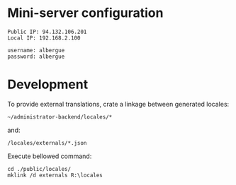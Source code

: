 # Mini-server configuration
```
Public IP: 94.132.106.201
Local IP: 192.168.2.100

username: albergue
password: albergue 
```

# Development
To provide external translations, crate a linkage between generated locales:
```
~/administrator-backend/locales/*
```
and:
```
/locales/externals/*.json
```
Execute bellowed command:
```
cd ./public/locales/
mklink /d externals R:\locales
```